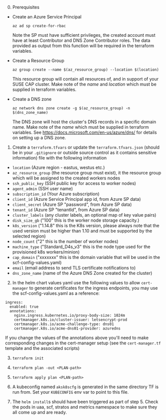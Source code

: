 0. Prerequisites
  * Create an Azure Service Principal
    ```
    az ad sp create-for-rbac
    ```
    Note the SP must have sufficient privileges, the created account must have at least Contributor and DNS Zone Contributor roles. The data provided as output from this function will be required in the terraform variables.

  * Create a Resource Group
    ```
    az group create --name $(az_resource_group) --location $(location)
    ```
    This resource group will contain all resources of, and in support of your SUSE CAP cluster. Make note of the _name_ and _location_ which must be supplied in terraform variables.

  * Create a DNS zone
    ```
    az network dns zone create -g $(az_resource_group) -n $(dns_zone_name)
    ```
    The DNS zone will host the cluster's DNS records in a specific domain name. Make note of the _name_ which must be supplied in terraform variables. See https://docs.microsoft.com/en-us/azure/dns/ for details on setting up a DNS zone.

1. Create a `terraform.tfvars` or update the `terraform.tfvars.json` (should be in your `.gitignore` or outside source control as it contains sensitive information) file with the following information
  - `location` (Azure region - eastus, westus etc.)
  - `az_resource_group` (the resource group must exist), it the resource group which will be assigned to the created workers nodes
  - `ssh_public_key` (SSH public key for access to worker nodes)
  - `agent_admin` (SSH user name)
  - `subscription_id` (Your Azure subscription)
  - `client_id` (Azure Service Principal app id, from Azure SP data)  
  - `client_secret` (Azure SP "password", from Azure SP data)
  - `tenant_id` (Azure SP "tenantId", from Azure SP data)
  - `cluster_labels` (any cluster labels, an optional map of key value pairs)
  - `disk_size_gb` ("100" this is the worker node storage capacity.)
  - `k8s_version` ("1.14.8" this is the K8s version, please always note that the used version must be higher than 1.10 and must be supported by the selected region)
  - `node_count` ("2" this is the number of worker nodes)
  - `machine_type` ("Standard_D4s_v3"  this is the node type used for the provisioned k8s workers/minion)
  - `cap_domain` ("xxxxxxx" this is the domain variable that will be used in the scf-config-values.yaml)
  - `email` (email address to send TLS certificate notifications to)
  - `dns_zone_name` (name of the Azure DNS Zone created for the cluster)

2. In the helm chart values yaml use the following values to allow `cert-manager` to generate certificates for the ingress endpoints, you may use the scf-config-values.yaml as a reference:

  ```
  ingress:
    enabled: true
    annotations:
      nginx.ingress.kubernetes.io/proxy-body-size: 1024m
      certmanager.k8s.io/cluster-issuer: letsencrypt-prod
      certmanager.k8s.io/acme-challenge-type: dns01
      certmanager.k8s.io/acme-dns01-provider: azuredns
  ```

  If you change the values of the annotations above you'll need to make corresponding changes in the cert-manager setup (see the `cert-manager.tf` template and the associated scripts)

3. `terraform init`

4. `terraform plan -out <PLAN-path>`

5. `terraform apply plan <PLAN-path>`

6. A kubeconfig named `aksk8scfg` is generated in the same directory TF is run from. Set your `KUBECONFIG` env var to point to this file.

7. The `helm install`s should have been triggered as part of step 5. Check the pods in uaa, scf, stratos and metrics namespace to make sure they all come up and are ready.

